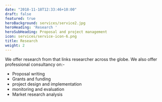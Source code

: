 ```yaml
---
date: "2018-11-18T12:33:46+10:00"
draft: false
featured: true
heroBackground: services/service2.jpg
heroHeading: 'Research '
heroSubHeading: Proposal and project management
icon: services/service-icon-6.png
title: Research
weight: 2
---
```


We offer research from that links researcher across the globe. We also offer professional consultancy on:-

- Proposal writing
- Grants and funding
- project design and implementation
- monitoring and evaluation
- Market research analysis